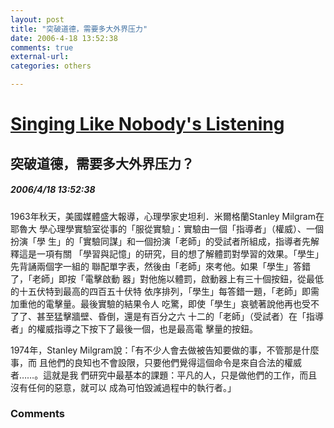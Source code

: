 ```yaml
---
layout: post
title: "突破道德，需要多大外界压力"
date: 2006-4-18 13:52:38
comments: true
external-url: 
categories: others

---
```


				
# [Singing Like Nobody's Listening][1]

   [1]: index.html

## 突破道德，需要多大外界压力？

##### 2006/4/18 13:52:38

1963年秋天，美國媒體盛大報導，心理學家史坦利．米爾格蘭Stanley Milgram在耶魯大
學心理學實驗室從事的「服從實驗」：實驗由一個「指導者」（權威）、一個扮演「學
生」的「實驗同謀」和一個扮演「老師」的受試者所組成，指導者先解釋這是一項有關
「學習與記憶」的研究，目的想了解體罰對學習的效果。「學生」先背誦兩個字一組的
聯配單字表，然後由「老師」來考他。如果「學生」答錯了，「老師」即按「電擊啟動
器」對他施以體罰，啟動器上有三十個按鈕，從最低的十五伏特到最高的四百五十伏特
依序排列，「學生」每答錯一題，「老師」即需加重他的電擊量。最後實驗的結果令人
吃驚，即使「學生」哀號著說他再也受不了了、甚至猛擊牆壁、昏倒，還是有百分之六
十二的「老師」（受試者）在「指導者」的權威指導之下按下了最後一個，也是最高電
擊量的按鈕。

1974年，Stanley Milgram說：「有不少人會去做被告知要做的事，不管那是什麼事，而
且他們的良知也不會設限，只要他們覺得這個命令是來自合法的權威者……。這就是我
們研究中最基本的課題：平凡的人，只是做他們的工作，而且沒有任何的惡意，就可以
成為可怕毀滅過程中的執行者。」

### Comments

